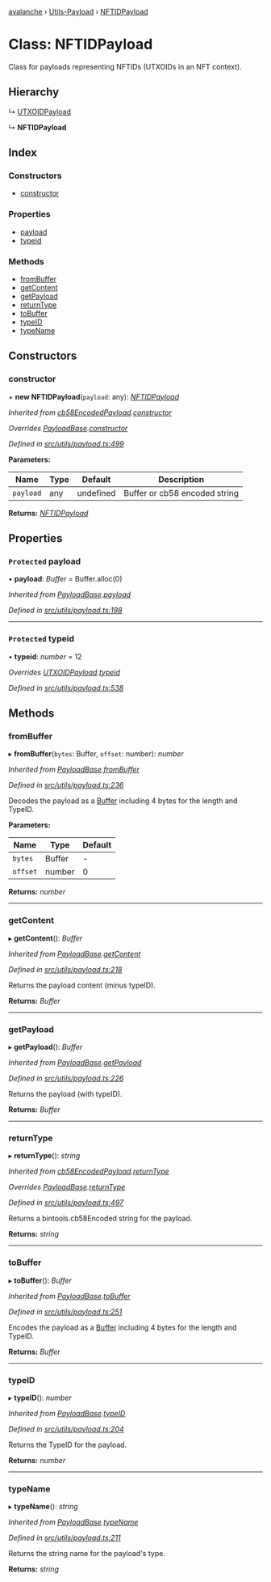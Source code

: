 [avalanche](../README.md) › [Utils-Payload](../modules/utils_payload.md) › [NFTIDPayload](utils_payload.nftidpayload.md)

# Class: NFTIDPayload

Class for payloads representing NFTIDs (UTXOIDs in an NFT context).

## Hierarchy

  ↳ [UTXOIDPayload](utils_payload.utxoidpayload.md)

  ↳ **NFTIDPayload**

## Index

### Constructors

* [constructor](utils_payload.nftidpayload.md#constructor)

### Properties

* [payload](utils_payload.nftidpayload.md#protected-payload)
* [typeid](utils_payload.nftidpayload.md#protected-typeid)

### Methods

* [fromBuffer](utils_payload.nftidpayload.md#frombuffer)
* [getContent](utils_payload.nftidpayload.md#getcontent)
* [getPayload](utils_payload.nftidpayload.md#getpayload)
* [returnType](utils_payload.nftidpayload.md#returntype)
* [toBuffer](utils_payload.nftidpayload.md#tobuffer)
* [typeID](utils_payload.nftidpayload.md#typeid)
* [typeName](utils_payload.nftidpayload.md#typename)

## Constructors

###  constructor

\+ **new NFTIDPayload**(`payload`: any): *[NFTIDPayload](utils_payload.nftidpayload.md)*

*Inherited from [cb58EncodedPayload](utils_payload.cb58encodedpayload.md).[constructor](utils_payload.cb58encodedpayload.md#constructor)*

*Overrides [PayloadBase](utils_payload.payloadbase.md).[constructor](utils_payload.payloadbase.md#constructor)*

*Defined in [src/utils/payload.ts:499](https://github.com/ava-labs/avalanchejs/blob/598fbcc/src/utils/payload.ts#L499)*

**Parameters:**

Name | Type | Default | Description |
------ | ------ | ------ | ------ |
`payload` | any | undefined | Buffer or cb58 encoded string  |

**Returns:** *[NFTIDPayload](utils_payload.nftidpayload.md)*

## Properties

### `Protected` payload

• **payload**: *Buffer* = Buffer.alloc(0)

*Inherited from [PayloadBase](utils_payload.payloadbase.md).[payload](utils_payload.payloadbase.md#protected-payload)*

*Defined in [src/utils/payload.ts:198](https://github.com/ava-labs/avalanchejs/blob/598fbcc/src/utils/payload.ts#L198)*

___

### `Protected` typeid

• **typeid**: *number* = 12

*Overrides [UTXOIDPayload](utils_payload.utxoidpayload.md).[typeid](utils_payload.utxoidpayload.md#protected-typeid)*

*Defined in [src/utils/payload.ts:538](https://github.com/ava-labs/avalanchejs/blob/598fbcc/src/utils/payload.ts#L538)*

## Methods

###  fromBuffer

▸ **fromBuffer**(`bytes`: Buffer, `offset`: number): *number*

*Inherited from [PayloadBase](utils_payload.payloadbase.md).[fromBuffer](utils_payload.payloadbase.md#frombuffer)*

*Defined in [src/utils/payload.ts:236](https://github.com/ava-labs/avalanchejs/blob/598fbcc/src/utils/payload.ts#L236)*

Decodes the payload as a [Buffer](https://github.com/feross/buffer) including 4 bytes for the length and TypeID.

**Parameters:**

Name | Type | Default |
------ | ------ | ------ |
`bytes` | Buffer | - |
`offset` | number | 0 |

**Returns:** *number*

___

###  getContent

▸ **getContent**(): *Buffer*

*Inherited from [PayloadBase](utils_payload.payloadbase.md).[getContent](utils_payload.payloadbase.md#getcontent)*

*Defined in [src/utils/payload.ts:218](https://github.com/ava-labs/avalanchejs/blob/598fbcc/src/utils/payload.ts#L218)*

Returns the payload content (minus typeID).

**Returns:** *Buffer*

___

###  getPayload

▸ **getPayload**(): *Buffer*

*Inherited from [PayloadBase](utils_payload.payloadbase.md).[getPayload](utils_payload.payloadbase.md#getpayload)*

*Defined in [src/utils/payload.ts:226](https://github.com/ava-labs/avalanchejs/blob/598fbcc/src/utils/payload.ts#L226)*

Returns the payload (with typeID).

**Returns:** *Buffer*

___

###  returnType

▸ **returnType**(): *string*

*Inherited from [cb58EncodedPayload](utils_payload.cb58encodedpayload.md).[returnType](utils_payload.cb58encodedpayload.md#returntype)*

*Overrides [PayloadBase](utils_payload.payloadbase.md).[returnType](utils_payload.payloadbase.md#abstract-returntype)*

*Defined in [src/utils/payload.ts:497](https://github.com/ava-labs/avalanchejs/blob/598fbcc/src/utils/payload.ts#L497)*

Returns a bintools.cb58Encoded string for the payload.

**Returns:** *string*

___

###  toBuffer

▸ **toBuffer**(): *Buffer*

*Inherited from [PayloadBase](utils_payload.payloadbase.md).[toBuffer](utils_payload.payloadbase.md#tobuffer)*

*Defined in [src/utils/payload.ts:251](https://github.com/ava-labs/avalanchejs/blob/598fbcc/src/utils/payload.ts#L251)*

Encodes the payload as a [Buffer](https://github.com/feross/buffer) including 4 bytes for the length and TypeID.

**Returns:** *Buffer*

___

###  typeID

▸ **typeID**(): *number*

*Inherited from [PayloadBase](utils_payload.payloadbase.md).[typeID](utils_payload.payloadbase.md#typeid)*

*Defined in [src/utils/payload.ts:204](https://github.com/ava-labs/avalanchejs/blob/598fbcc/src/utils/payload.ts#L204)*

Returns the TypeID for the payload.

**Returns:** *number*

___

###  typeName

▸ **typeName**(): *string*

*Inherited from [PayloadBase](utils_payload.payloadbase.md).[typeName](utils_payload.payloadbase.md#typename)*

*Defined in [src/utils/payload.ts:211](https://github.com/ava-labs/avalanchejs/blob/598fbcc/src/utils/payload.ts#L211)*

Returns the string name for the payload's type.

**Returns:** *string*
